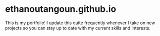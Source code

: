 # ethanoutangoun.github.io

This is my portfolio! I update this quite frequently whenever I take on new projects so you can stay up to date with my current skills and interests.
